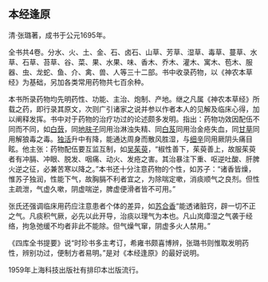 ## 本经逢原

清·张璐著，成书于公元1695年。

全书共4卷。分水、火、土、金、石、卤石、山草、芳草、湿草、毒草、蔓草、水草、石草、苔草、谷、菜、果、水果、味、香木、乔木、灌木、寓木、苞木、服器、虫、龙蛇、鱼、介、禽、兽、人等三十二部。书中收录药物，以《神农本草经》为基础，另加各类常用药物共七百余种。

本书所录药物均先明药性、功能、主治、炮制、产地。继之凡属《神农本草经》所载之药，即行录其原文，次则广引诸家之说并参以作者本人的见解及临床心得，加以阐释发挥。书中对于药物的治疗功过的论述颇多发明。指出：药物功效因配伍不同而不同，如[白蔹](https://www.gmzyjc.com/read/bc/bc03-0.4.14.0.0.md)，同[地肤子](https://www.gmzyjc.com/read/bc/bc05-0.0.16.0.0.md)同用治淋浊失精、同[白芨](https://www.gmzyjc.com/read/bc/bc13-0.0.9.0.0.md)同用治金疮失血，同[甘草](https://www.gmzyjc.com/read/bc/bc17-0.1.8.0.0.md)同用解狼毒之毒。[独活](https://www.gmzyjc.com/read/bc/bc06-0.0.1.0.0.md)升中有降，能通达周身而散风胜湿，与[细辛](https://www.gmzyjc.com/read/bc/bc01-1.1.9.0.0.md)同用厥阴头痛目眩。他主张：药物配伍要互监互制，如[吴茱萸](https://www.gmzyjc.com/read/bc/bc07-0.5.0.0.0.md)，“椒性善下，茱萸善上，故服茱萸者有冲膈、冲眼、脱发、咽痛、动火、发疮之害。其治暴注下重、呕逆吐酸、肝脾火逆之征，必兼苦寒以降之。”本书还十分注意药物的个性，如苏子：“诸香皆燥，惟苏子独润，性能下气，故胸膈不利者宜之，为除喘定嗽，消痰顺气之良剂。但性主疏泄，气虚久嗽，阴虚喘逆，脾虚便滑者皆不可用。”

张氏还强调临床用药应注意患者个体的差异，如[苏合香](https://www.gmzyjc.com/read/bc/bc08-0.0.4.0.0.md)“能透诸脏窍，辟一切不正之气。凡痰积气厥，必先以此开导，治痰以理气为本也。凡山岚瘴湿之气袭于经络，拘急弛缓不均者非此不能除。但气燥气窜，阴虚多火人禁用。”

《四库全书提要》说“时珍书多主考订，希雍书颇喜博辨，张璐书则惟取发明药性，辨别功过，便制方者易明。”是对《本经逢原》的最好说明。

1959年上海科技出版社有排印本岀版流行。
